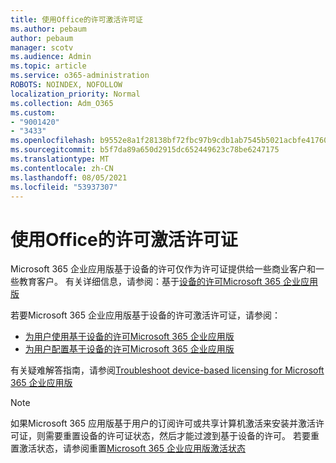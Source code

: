 ```yaml
---
title: 使用Office的许可激活许可证
ms.author: pebaum
author: pebaum
manager: scotv
ms.audience: Admin
ms.topic: article
ms.service: o365-administration
ROBOTS: NOINDEX, NOFOLLOW
localization_priority: Normal
ms.collection: Adm_O365
ms.custom:
- "9001420"
- "3433"
ms.openlocfilehash: b9552e8a1f28138bf72fbc97b9cdb1ab7545b5021acbfe417602d49d351de4c2
ms.sourcegitcommit: b5f7da89a650d2915dc652449623c78be6247175
ms.translationtype: MT
ms.contentlocale: zh-CN
ms.lasthandoff: 08/05/2021
ms.locfileid: "53937307"
---
```

# <a name="activating-office-using-device-based-licensing"></a>使用Office的许可激活许可证

Microsoft 365 企业应用版基于设备的许可仅作为许可证提供给一些商业客户和一些教育客户。 有关详细信息，请参阅：基于[设备的许可Microsoft 365 企业应用版](https://docs.microsoft.com/deployoffice/device-based-licensing)

若要Microsoft 365 企业应用版基于设备的许可激活许可证，请参阅：

- [为用户使用基于设备的许可Microsoft 365 企业应用版](https://docs.microsoft.com/deployoffice/device-based-licensing#requirements-for-using-device-based-licensing-for-microsoft-365-apps-for-enterprise)
- [为用户配置基于设备的许可Microsoft 365 企业应用版](https://docs.microsoft.com/deployoffice/device-based-licensing#steps-to-configure-device-based-licensing-for-microsoft-365-apps-for-enterprise)

有关疑难解答指南，请参阅[Troubleshoot device-based licensing for Microsoft 365 企业应用版](https://docs.microsoft.com/deployoffice/device-based-licensing#troubleshoot-device-based-licensing-for-microsoft-365-apps-for-enterprise)

> [!NOTE]
> 如果Microsoft 365 应用版基于用户的订阅许可或共享计算机激活来安装并激活许可证，则需要重置设备的许可证状态，然后才能过渡到基于设备的许可。 若要重置激活状态，请参阅重置[Microsoft 365 企业应用版激活状态](https://docs.microsoft.com/office/troubleshoot/activation/reset-office-365-proplus-activation-state)
